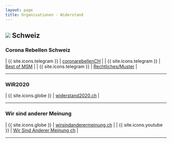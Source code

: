 ```yaml
---
layout: page
title: Organisationen - Widerstand
---
```


## <img src="{{site.baseurl}}/assets/img/flaggen/ch.png"> Schweiz

### Corona Rebellen Schweiz

| {{ site.icons.telegram }} | [coronarebellenCH](https://t.me/coronarebellenCH) |
| {{ site.icons.telegram }} | [Best of MSM](https://t.me/CR_MSM_dislike) |
| {{ site.icons.telegram }} | [Rechtliches/Muster](https://t.me/CR_Juristisches) |

---

### WIR2020

| {{ site.icons.globe }}    | [widerstand2020.ch](https://widerstand2020.ch/) |

---

### Wir sind anderer Meinung

| {{ site.icons.globe }}    | [wirsindanderermeinung.ch](https://wirsindanderermeinung.ch/) |
| {{ site.icons.youtube }}  | [Wir Sind Anderer Meinung ch](https://www.youtube.com/channel/UCzATYWninMqi12pDJP59Mlw) |

---
